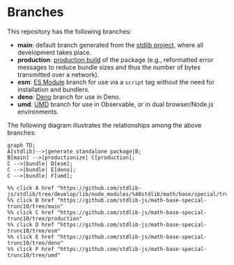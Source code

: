 <!--

@license Apache-2.0

Copyright (c) 2022 The Stdlib Authors.

Licensed under the Apache License, Version 2.0 (the "License");
you may not use this file except in compliance with the License.
You may obtain a copy of the License at

    http://www.apache.org/licenses/LICENSE-2.0

Unless required by applicable law or agreed to in writing, software
distributed under the License is distributed on an "AS IS" BASIS,
WITHOUT WARRANTIES OR CONDITIONS OF ANY KIND, either express or implied.
See the License for the specific language governing permissions and
limitations under the License.

-->

# Branches

This repository has the following branches:

-   **main**: default branch generated from the [stdlib project][stdlib-url], where all development takes place.
-   **production**: [production build][production-url] of the package (e.g., reformatted error messages to reduce bundle sizes and thus the number of bytes transmitted over a network).
-   **esm**: [ES Module][esm-url] branch for use via a `script` tag without the need for installation and bundlers.
-   **deno**: [Deno][deno-url] branch for use in Deno.
-   **umd**: [UMD][umd-url] branch for use in Observable, or in dual browser/Node.js environments.

The following diagram illustrates the relationships among the above branches:

```mermaid
graph TD;
A[stdlib]-->|generate standalone package|B;
B[main] -->|productionize| C[production];
C -->|bundle| D[esm];
C -->|bundle| E[deno];
C -->|bundle| F[umd];

%% click A href "https://github.com/stdlib-js/stdlib/tree/develop/lib/node_modules/%40stdlib/math/base/special/trunc10"
%% click B href "https://github.com/stdlib-js/math-base-special-trunc10/tree/main"
%% click C href "https://github.com/stdlib-js/math-base-special-trunc10/tree/production"
%% click D href "https://github.com/stdlib-js/math-base-special-trunc10/tree/esm"
%% click E href "https://github.com/stdlib-js/math-base-special-trunc10/tree/deno"
%% click F href "https://github.com/stdlib-js/math-base-special-trunc10/tree/umd"
```

[stdlib-url]: https://github.com/stdlib-js/stdlib/tree/develop/lib/node_modules/%40stdlib/math/base/special/trunc10
[production-url]: https://github.com/stdlib-js/math-base-special-trunc10/tree/production
[deno-url]: https://github.com/stdlib-js/math-base-special-trunc10/tree/deno
[umd-url]: https://github.com/stdlib-js/math-base-special-trunc10/tree/umd
[esm-url]: https://github.com/stdlib-js/math-base-special-trunc10/tree/esm